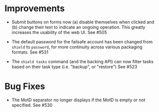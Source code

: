 # Improvements

- Submit buttons on forms now (a) disable themselves when clicked
  and (b) change their text to indicate an ongoing operation.
  This greatly increases the usability of the web UI.  See #505

- The default password for the failsafe account has been changed
  from `shield` to `password`, for more continuity across various
  packaging formats.  See #531

- The `shield tasks` command (and the backing API) can now filter
  tasks based on their task type (i.e. "backup", or "restore")
  See #523

# Bug Fixes

- The MotD separator no longer displays if the MotD is empty
  or not specified.  See #530

